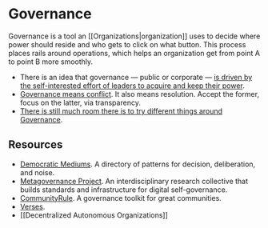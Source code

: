 # Governance

Governance is a tool an [[Organizations|organization]] uses to decide where power should reside and who gets to click on what button. This process places rails around operations, which helps an organization get from point A to point B more smoothly.

- There is an idea that governance — public or corporate — [is driven by the self-interested effort of leaders to acquire and keep their power](https://fs.blog/the-dictators-handbook/).
- [Governance means conflict](https://twitter.com/armaniferrante/status/1450878886535839745). It also means resolution. Accept the former, focus on the latter, via transparency.
- [There is still much room there is to try different things around Governance](https://www.cold-takes.com/ideal-governance-for-companies-countries-and-more/).

## Resources

- [Democratic Mediums](https://medlabboulder.gitlab.io/democraticmediums/). A directory of patterns for decision, deliberation, and noise.
- [Metagovernance Project](https://metagov.org/). An interdisciplinary research collective that builds standards and infrastructure for digital self-governance.
- [CommunityRule](https://communityrule.info/). A governance toolkit for great communities.
- [Verses](https://verses.xyz/). 
- [[Decentralized Autonomous Organizations]]
